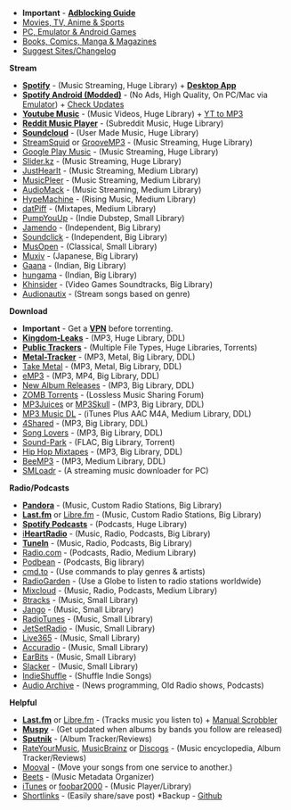 * **Important** - [**Adblocking Guide**](https://tinyurl.com/y4e59rq4) 
* [Movies, TV, Anime & Sports](https://redd.it/a2csq0)
* [PC, Emulator & Android Games](https://redd.it/dhcmkw)
* [Books, Comics, Manga & Magazines](https://redd.it/cveubp)
* [Suggest Sites/Changelog](https://redd.it/ccrmsv) 

**Stream**

* [**Spotify**](https://tinyurl.com/pwrdtpz) - (Music Streaming, Huge Library) + [**Desktop App**](https://tinyurl.com/y2muobwc)
* [**Spotify Android (Modded)**](https://tinyurl.com/y4267v5e) - (No Ads, High Quality, On PC/Mac via [Emulator](https://tinyurl.com/y5kym3pp)) + [Check Updates](https://tinyurl.com/y6gde63b)
* [**Youtube Music**](https://tinyurl.com/qa2eg8d) - (Music Videos, Huge Library) + [YT to MP3](https://tinyurl.com/y3ozslk7)
* [**Reddit Music Player**](https://tinyurl.com/y667vgmd) - (Subreddit Music, Huge Library)
* [**Soundcloud**](https://tinyurl.com/b7h9nfb) - (User Made Music, Huge Library) 
* [StreamSquid](https://tinyurl.com/y2zujlmp) or [GrooveMP3](https://tinyurl.com/hrsfbs5) - (Music Streaming, Huge Library)
* [Google Play Music](https://tinyurl.com/6n7dhhv) - (Music Streaming, Huge Library)
* [Slider.kz](https://tinyurl.com/yygmtore) - (Music Streaming, Huge Library)
* [JustHearIt](https://tinyurl.com/yyacuvhx) - (Music Streaming, Medium Library)
* [MusicPleer](https://tinyurl.com/y274w47p) - (Music Streaming, Medium Library)
* [AudioMack](https://tinyurl.com/n2qpwo6) - (Music Streaming, Medium Library)
* [HypeMachine](https://tinyurl.com/yddwszob) - (Rising Music, Medium Library)
* [datPiff](https://tinyurl.com/yc2kdqrv) - (Mixtapes, Medium Library)
* [PumpYouUp](https://tinyurl.com/yxv96f35) - (Indie Dubstep, Small Library)
* [Jamendo](https://tinyurl.com/hvwfynu) - (Independent, Big Library)
* [Soundclick](https://tinyurl.com/y5svmh6o) - (Independent, Big Library)
* [MusOpen](https://tinyurl.com/ns38edg) - (Classical, Small Library)
* [Muxiv](https://tinyurl.com/y3uywcda) - (Japanese, Big Library)
* [Gaana](https://tinyurl.com/yaknpkjq) - (Indian, Big Library)
* [hungama](https://tinyurl.com/y5arqz3c) - (Indian, Big Library)
* [Khinsider](https://tinyurl.com/y977p8j4) - (Video Games Soundtracks, Big Library)
* [Audionautix](https://tinyurl.com/y2kk9a35) - (Stream songs based on genre)

**Download**

* **Important** - Get a [**VPN**](https://tinyurl.com/y4o6qrgz) before torrenting. 
* [**Kingdom-Leaks**](https://tinyurl.com/y5725sqg) - (MP3, Huge Library, DDL)
* [**Public Trackers**](https://tinyurl.com/y2rfhvsy) - (Multiple File Types, Huge Libraries, Torrents)
* [**Metal-Tracker**](https://tinyurl.com/y4x9g85r) - (MP3, Metal, Big Library, DDL)
* [Take Metal](https://tinyurl.com/y6txa9d2) - (MP3, Metal, Big Library, DDL)
* [eMP3](https://tinyurl.com/y6ctlhrl) - (MP3, MP4, Big Library, DDL)
* [New Album Releases](https://tinyurl.com/kd2yaa) - (MP3, Big Library, DDL)
* [ZOMB Torrents](https://tinyurl.com/5gua5k) - (Lossless Music Sharing Forum)
* [MP3Juices](https://tinyurl.com/yyhemsjk) or [MP3Skull](https://tinyurl.com/y5r3e4xk) - (MP3, Big Library, DDL)
* [MP3 Music DL](https://tinyurl.com/y5ypuujn) - (iTunes Plus AAC M4A, Medium Library, DDL)
* [4Shared](https://tinyurl.com/y36fdqas) - (MP3, Big Library, DDL)
* [Song Lovers](https://tinyurl.com/y3lo62yc) - (MP3, Big Library, DDL)
* [Sound-Park](https://tinyurl.com/y676tq7k) - (FLAC, Big Library, Torrent)
* [Hip Hop Mixtapes](https://tinyurl.com/y4znz45t) - (MP3, Big Library, DDL)
* [BeeMP3](https://tinyurl.com/ldmpr6g) - (MP3, Medium Library, DDL)
* [SMLoadr](https://tinyurl.com/yy7h9tdd) - (A streaming music downloader for PC)

**Radio/Podcasts**

* [**Pandora**](https://tinyurl.com/ydqahwd) - (Music, Custom Radio Stations, Big Library)
* [**Last.fm**](https://tinyurl.com/y4w45hof) or [Libre.fm](https://tinyurl.com/y5nca7qz) - (Music, Custom Radio Stations, Big Library)
* [**Spotify Podcasts**](https://tinyurl.com/y4kewb7d) - (Podcasts, Huge Library)
* [i**HeartRadio**](https://tinyurl.com/zfk6w8k) - (Music, Radio, Podcasts, Big Library)
* [**TuneIn**](https://tinyurl.com/yd7azvt7) - (Music, Radio, Podcasts, Big Library)
* [Radio.com](https://tinyurl.com/y3pedg3r) - (Podcasts, Radio, Medium Library)
* [Podbean](https://tinyurl.com/cgb5ak) - (Podcasts, Big library)
* [cmd.to](https://tinyurl.com/y2k6vsjr) - (Use commands to play genres & artists)
* [RadioGarden](https://tinyurl.com/y47799x5) - (Use a Globe to listen to radio stations worldwide)
* [Mixcloud](https://tinyurl.com/ndaz8a4) - (Music, Radio, Podcasts, Medium Library)
* [8tracks](https://tinyurl.com/kys9eaw) - (Music, Small Library)
* [Jango](https://tinyurl.com/28qtlh4) - (Music, Small Library)
* [RadioTunes](https://tinyurl.com/y5lplkba) - (Music, Small Library)
* [JetSetRadio](https://tinyurl.com/y2blehem) - (Music, Small Library)
* [Live365](https://tinyurl.com/y53nwfmd) - (Music, Small Library)
* [Accuradio](https://www.accuradio.com/) - (Music, Small Library)
* [EarBits](https://tinyurl.com/y4z5aapt) - (Music, Small Library)
* [Slacker](https://tinyurl.com/djtoj6) - (Music, Small Library)
* [IndieShuffle](https://tinyurl.com/yynorjw7) - (Shuffle Indie Songs)
* [Audio Archive](https://tinyurl.com/y5qdkpeu) - (News programming, Old Radio shows, Podcasts)

**Helpful**

* [**Last.fm**](https://tinyurl.com/y4w45hof) or [Libre.fm](https://tinyurl.com/y5nca7qz) - (Tracks music you listen to) + [Manual Scrobbler](https://tinyurl.com/y5ltluqy)
* [**Muspy**](https://tinyurl.com/9u24kua) - (Get updated when albums by bands you follow are released)
* [**Sputnik**](https://tinyurl.com/y4s2jj6n) - (Album Tracker/Reviews)
* [RateYourMusic](https://tinyurl.com/pyfrmb5), [MusicBrainz](https://tinyurl.com/oeoo2d7) or [Discogs](https://tinyurl.com/y8m4o562) - (Music encyclopedia, Album Tracker/Reviews)
* [Mooval](https://tinyurl.com/y4kbfpag) - (Move your songs from one service to another.)
* [Beets](https://tinyurl.com/ho3mz7z) - (Music Metadata Organizer)
* [iTunes](https://tinyurl.com/cmgnnzt) or [foobar2000](https://tinyurl.com/l7lz78d) - (Music Player/Library)
* [Shortlinks]() - (Easily share/save post)
*Backup - [Github](https://tinyurl.com/y5urkay8)
